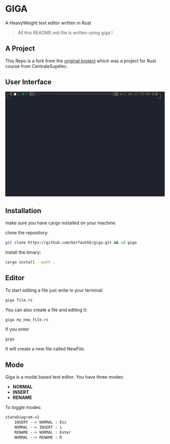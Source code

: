 # GIGA

A HeavyWeight text editor written in Rust

> All this README.md file is written using giga !

## A Project

This Repo is a fork from the [original project](https://github.com/florentinl/giga) which was a project for Rust course from CentraleSupélec.

## User Interface

![Giga](https://raw.githubusercontent.com/gerfautGE/giga/main/img/video.gif)

## Installation

make sure you have cargo installed on your machine.

clone the repository:

```Bash
git clone https://github.com/GerfautGE/giga.git && cd giga
````

install the binary:

```Bash
cargo install --path .
```

## Editor

To start editing a file just write in your terminal:

```Bash
giga file.rs
```

You can also create a file and editing it:

```Bash
giga my_new_file.rs
```

If you enter

```Bash
giga
```

It will create a new file called NewFile.

## Mode

Giga is a modal based test editor. You have three modes:

- **NORMAL**
- **INSERT**
- **RENAME**

To toggle modes:
```mermaid
stateDiagram-v2
    INSERT --> NORMAL : Esc
    NORMAL --> INSERT : i
    RENAME --> NORMAL : Enter
    NORMAL --> RENAME : R
```
